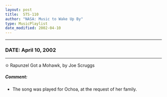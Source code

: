 ```yaml
---
layout: post
title:  STS-110
author: "NASA: Music to Wake Up By"
type: MusicPlaylist
date_modified: 2002-04-10
---
```


----
### DATE: April 10, 2002
----
✫ Rapunzel Got a Mohawk, by Joe Scruggs

##### Comment:
* The song was played for Ochoa, at the request of her family.
